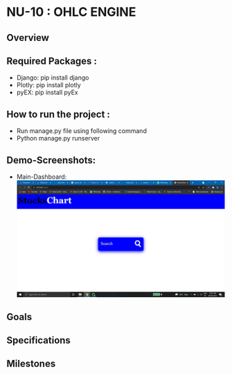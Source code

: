 # NU-10 : OHLC ENGINE
## Overview

## Required Packages :
* Django: pip install django
* Plotly: pip install plotly
* pyEX: pip install pyEx

## How to run the project :
* Run manage.py file using following command
* Python manage.py runserver

## Demo-Screenshots:
* Main-Dashboard:
![alt text](https://github.com/yashasvi2622/HNU-10/blob/main/NU-10%20images/search1.jpeg "Dashboard")

## Goals

## Specifications

## Milestones


